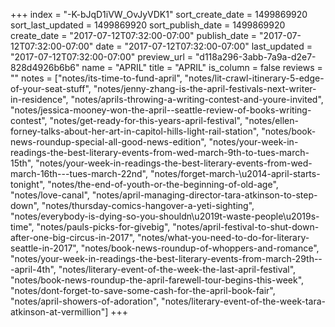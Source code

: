 +++
index = "-K-bJqD1iVW_OvJyVDK1"
sort_create_date = 1499869920
sort_last_updated = 1499869920
sort_publish_date = 1499869920
create_date = "2017-07-12T07:32:00-07:00"
publish_date = "2017-07-12T07:32:00-07:00"
date = "2017-07-12T07:32:00-07:00"
last_updated = "2017-07-12T07:32:00-07:00"
preview_url = "d118a296-3abb-7a9a-d2e7-828d4926b6b6"
name = "APRIL"
title = "APRIL"
is_column = false
reviews = ""
notes = ["notes/its-time-to-fund-april", "notes/lit-crawl-itinerary-5-edge-of-your-seat-stuff", "notes/jenny-zhang-is-the-april-festivals-next-writer-in-residence", "notes/aprils-throwing-a-writing-contest-and-youre-invited", "notes/jessica-mooney-won-the-april--seattle-review-of-books-writing-contest", "notes/get-ready-for-this-years-april-festival", "notes/ellen-forney-talks-about-her-art-in-capitol-hills-light-rail-station", "notes/book-news-roundup-special-all-good-news-edition", "notes/your-week-in-readings-the-best-literary-events-from-wed-march-9th-to-tues-march-15th", "notes/your-week-in-readings-the-best-literary-events-from-wed-march-16th---tues-march-22nd", "notes/forget-march-\u2014-april-starts-tonight", "notes/the-end-of-youth-or-the-beginning-of-old-age", "notes/love-canal", "notes/april-managing-director-tara-atkinson-to-step-down", "notes/thursday-comics-hangover-a-yeti-sighting", "notes/everybody-is-dying-so-you-shouldn\u2019t-waste-people\u2019s-time", "notes/pauls-picks-for-givebig", "notes/april-festival-to-shut-down-after-one-big-circus-in-2017", "notes/what-you-need-to-do-for-literary-seattle-in-2017", "notes/book-news-roundup-of-whoppers-and-romance", "notes/your-week-in-readings-the-best-literary-events-from-march-29th---april-4th", "notes/literary-event-of-the-week-the-last-april-festival", "notes/book-news-roundup-the-april-farewell-tour-begins-this-week", "notes/dont-forget-to-save-some-cash-for-the-april-book-fair", "notes/april-showers-of-adoration", "notes/literary-event-of-the-week-tara-atkinson-at-vermillion"]
+++

